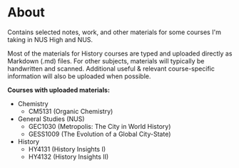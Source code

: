 # About
Contains selected notes, work, and other materials for some courses I'm taking in NUS High and NUS.

Most of the materials for History courses are typed and uploaded directly as Markdown (.md) files. For other subjects, materials will typically be handwritten and scanned. Additional useful & relevant course-specific information will also be uploaded when possible.

**Courses with uploaded materials:**
- Chemistry
  - CM5131 (Organic Chemistry)
- General Studies (NUS)
  - GEC1030 (Metropolis: The City in World History)
  - GESS1009 (The Evolution of a Global City-State)
- History
  - HY4131 (History Insights I)
  - HY4132 (History Insights II)


